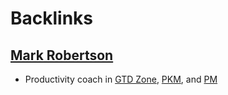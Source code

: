
# Backlinks
## [Mark Robertson](<Mark Robertson.md>)
- Productivity coach in [GTD Zone](<GTD Zone.md>), [PKM](<PKM.md>), and [PM](<PM.md>)

